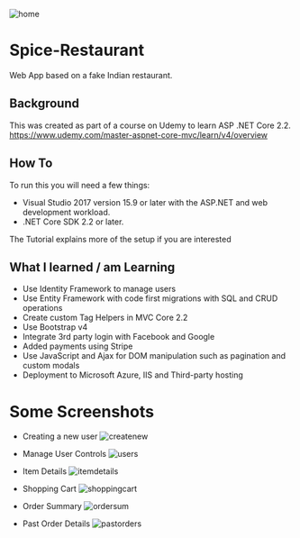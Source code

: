 ![home](https://user-images.githubusercontent.com/15223204/53126092-6113d180-352d-11e9-878b-dcff9b3c85fd.png)

# Spice-Restaurant
Web App based on a fake Indian restaurant.

## Background
This was created as part of a course on Udemy to learn ASP .NET Core 2.2.  <br />
https://www.udemy.com/master-aspnet-core-mvc/learn/v4/overview  <br />

## How To
To run this you will need a few things:
* Visual Studio 2017 version 15.9 or later with the ASP.NET and web development workload.
* .NET Core SDK 2.2 or later.

The Tutorial explains more of the setup if you are interested

## What I learned / am Learning
* Use Identity Framework to manage users
* Use Entity Framework with code first migrations with SQL and CRUD operations
* Create custom Tag Helpers in MVC Core 2.2
* Use Bootstrap v4
* Integrate 3rd party login with Facebook and Google
* Added payments using Stripe
* Use JavaScript and Ajax for DOM manipulation such as pagination and custom modals
* Deployment to Microsoft Azure, IIS and Third-party hosting 

# Some Screenshots
* Creating a new user
![createnew](https://user-images.githubusercontent.com/15223204/53126336-e4352780-352d-11e9-8f7e-8e10e163e64a.png)

* Manage User Controls
![users](https://user-images.githubusercontent.com/15223204/53126362-f57e3400-352d-11e9-94bc-a2dbeae13473.png)

* Item Details
![itemdetails](https://user-images.githubusercontent.com/15223204/53126382-04fd7d00-352e-11e9-955f-d7ab0f085e9b.png)

* Shopping Cart
![shoppingcart](https://user-images.githubusercontent.com/15223204/53126413-121a6c00-352e-11e9-874d-bbc3125a02be.png)

* Order Summary
![ordersum](https://user-images.githubusercontent.com/15223204/53126438-1cd50100-352e-11e9-9d8b-b0f2d09dfdbc.png)

* Past Order Details
![pastorders](https://user-images.githubusercontent.com/15223204/53126469-28c0c300-352e-11e9-8ece-aadf423c3290.png)
